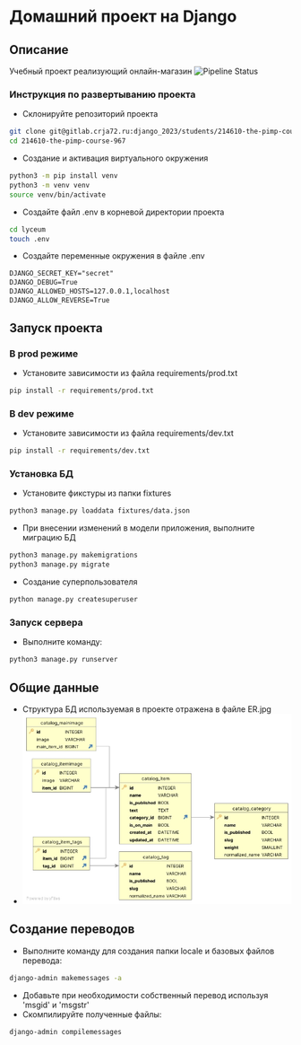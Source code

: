 # Домашний проект на Django

## Описание

Учебный проект реализующий онлайн-магазин
![Pipeline Status](https://gitlab.crja72.ru/django_2023/students/214610-the-pimp-course-967/badges/main/pipeline.svg)

### Инструкция по развертыванию проекта

- Склонируйте репозиторий проекта

```bash
git clone git@gitlab.crja72.ru:django_2023/students/214610-the-pimp-course-967.git
cd 214610-the-pimp-course-967
```

- Создание и активация виртуального окружения

```bash
python3 -m pip install venv  
python3 -m venv venv
source venv/bin/activate
```

- Создайте файл .env в корневой директории проекта

```bash
cd lyceum
touch .env
```

- Создайте переменные окружения в файле .env

```text
DJANGO_SECRET_KEY="secret"
DJANGO_DEBUG=True
DJANGO_ALLOWED_HOSTS=127.0.0.1,localhost
DJANGO_ALLOW_REVERSE=True
```

## Запуск проекта

### В prod режиме

- Установите зависимости из файла requirements/prod.txt

```bash
pip install -r requirements/prod.txt
```

### В dev режиме

- Установите зависимости из файла requirements/dev.txt

```bash
pip install -r requirements/dev.txt
```

### Установка БД

- Установите фикстуры из папки fixtures

```bash
python3 manage.py loaddata fixtures/data.json
```

- При внесении изменений в модели приложения, выполните миграцию БД

```python
python3 manage.py makemigrations
python3 manage.py migrate
```

- Создание суперпользователя

```bash
python manage.py createsuperuser
```

### Запуск сервера

- Выполните команду:

```bash
python3 manage.py runserver
```

## Общие данные

- Структура БД используемая в проекте отражена в файле ER.jpg
- ![ER.jpg](ER.jpg)

## Создание переводов

- Выполните команду для создания папки locale и базовых файлов перевода:

```bash
django-admin makemessages -a
```

- Добавьте при необходимости собственный перевод используя 'msgid' и 'msgstr'
- Скомпилируйте полученные файлы:

```bash
django-admin compilemessages
```
